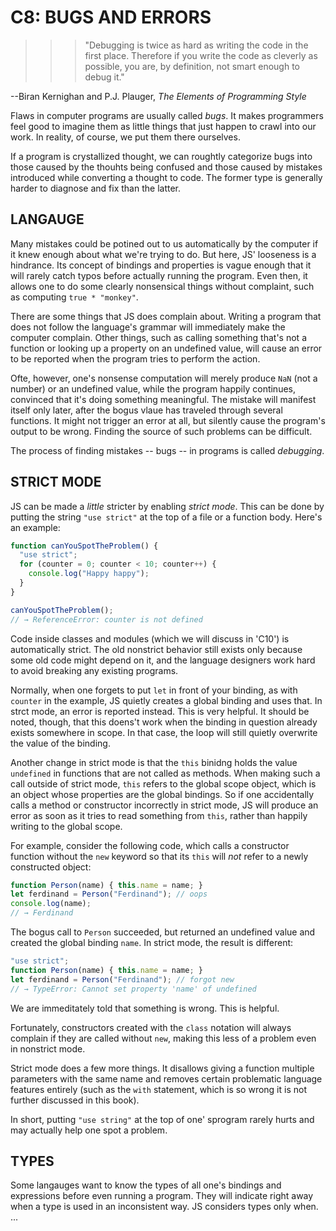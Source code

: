 # C8: BUGS AND ERRORS

>>> "Debugging is twice as hard as writing the code in the first place. Therefore if you write the 
code as cleverly as possible, you are, by definition, not smart enough to debug it."

--Biran Kernighan and P.J. Plauger, *The Elements of Programming Style*

Flaws in computer programs are usually called *bugs*. It makes programmers feel good to imagine 
them as little things that just happen to crawl into our work. In reality, of course, we put them 
there ourselves. 

If a program is crystallized thought, we can roughtly categorize bugs into those caused by the 
thouhts being confused and those caused by mistakes introduced while converting a thought to code. 
The former type is generally harder to diagnose and fix than the latter. 

## LANGAUGE

Many mistakes could be potined out to us automatically by the computer if it knew enough about what 
we're trying to do. But here, JS' looseness is a hindrance. Its concept of bindings and properties is 
vague enough that it will rarely catch typos before actually running the program. Even then, it allows 
one to do some clearly nonsensical things without complaint, such as computing `true * "monkey"`.

There are some things that JS does complain about. Writing a program that does not follow the language's 
grammar will immediately make the computer complain. Other things, such as calling something that's not 
a function or looking up a property on an undefined value, will cause an error to be reported when the 
program tries to perform the action. 

Ofte, however, one's nonsense computation will merely produce `NaN` (not a number) or an undefined 
value, while the program happily continues, convinced that it's doing something meaningful. The mistake 
will manifest itself only later, after the bogus vlaue has traveled through several functions. It might 
not trigger an error at all, but silently cause the program's output to be wrong. Finding the source 
of such problems can be difficult. 

The process of finding mistakes -- bugs -- in programs is called *debugging*. 

## STRICT MODE

JS can be made a *little* stricter by enabling *strict mode*. This can be done by putting the 
string `"use strict"` at the top of a file or a function body. Here's an example:

```js
function canYouSpotTheProblem() {
  "use strict";
  for (counter = 0; counter < 10; counter++) {
    console.log("Happy happy");
  }
}

canYouSpotTheProblem();
// → ReferenceError: counter is not defined
```

Code inside classes and modules (which we will discuss in 'C10') is automatically strict. The old nonstrict 
behavior still exists only because some old code might depend on it, and the language designers work hard to 
avoid breaking any existing programs. 

Normally, when one forgets to put `let` in front of your binding, as with `counter` in the example, JS quietly 
creates a global binding and uses that. In strct mode, an error is reported instead. This is very helpful. It 
should be noted, though, that this doens't work when the binding in question already exists somewhere in scope. 
In that case, the loop will still quietly overwrite the value of the binding. 

Another change in strict mode is that the `this` binidng holds the value `undefined` in functions that are not 
called as methods. When making such a call outside of strict mode, `this` refers to the global scope object, 
which is an object whose properties are the global bindings. So if one accidentally calls a method or constructor 
incorrectly in strict mode, JS will produce an error as soon as it tries to read something from `this`, rather 
than happily writing to the global scope. 

For example, consider the following code, which calls a constructor function without the `new` keyword so that 
its `this` will *not* refer to a newly constructed object:

```js
function Person(name) { this.name = name; }
let ferdinand = Person("Ferdinand"); // oops
console.log(name);
// → Ferdinand
```

The bogus call to `Person` succeeded, but returned an undefined value and created the global binding 
`name`. In strict mode, the result is different:

```js
"use strict";
function Person(name) { this.name = name; }
let ferdinand = Person("Ferdinand"); // forgot new
// → TypeError: Cannot set property 'name' of undefined
```

We are immeditately told that something is wrong. This is helpful.

Fortunately, constructors created with the `class` notation will always complain if they are called without 
`new`, making this less of a problem even in nonstrict mode. 

Strict mode does a few more things. It disallows giving a function multiple parameters with the same 
name and removes certain problematic language features entirely (such as the `with` statement, which is so 
wrong it is not further discussed in this book).

In short, putting `"use string"` at the top of one' sprogram rarely hurts and may actually help one spot a 
problem.

## TYPES

Some langauges want to know the types of all one's bindings and expressions before even running a program. 
They will indicate right away when a type is used in an inconsistent way. JS considers types only when. ...

<!-- HERE -- types... -->